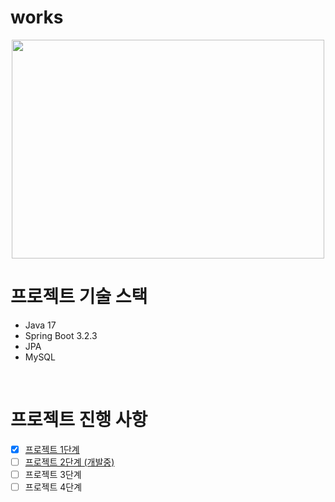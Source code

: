 # works

<p align="center"><img src="https://github.com/techhan/works/assets/70805241/b219d12c-4b98-48a8-b965-497ea9bb9eb9)https://github.com/techhan/works/assets/70805241/b219d12c-4b98-48a8-b965-497ea9bb9eb9" width="500" height="350"></p>

# 프로젝트 기술 스택
- Java 17
- Spring Boot 3.2.3
- JPA
- MySQL

<br>

# 프로젝트 진행 사항
- [X] <a href="https://devhan.tistory.com/326" target="blank">프로젝트 1단계</a>
- [ ] <a href="https://devhan.tistory.com/327" target="blank">프로젝트 2단계 (개발중)</a>
- [ ] 프로젝트 3단계
- [ ] 프로젝트 4단계
